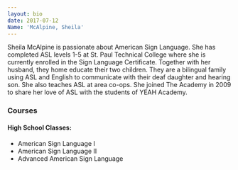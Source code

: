 ```yaml
---
layout: bio
date: 2017-07-12
Name: 'McAlpine, Sheila'
---
```

Sheila McAlpine is passionate about American Sign Language. She has completed ASL levels 1-5 at St. Paul Technical College where she is currently enrolled in the Sign Language Certificate. Together with her husband, they home educate their two children. They are a bilingual family using ASL and English to communicate with their deaf daughter and hearing son. She also teaches ASL at area co-ops. She joined The Academy in 2009 to share her love of ASL with the students of YEAH Academy.

### Courses
#### High School Classes:  
* American Sign Language I
* American Sign Language II
* Advanced American Sign Language  
